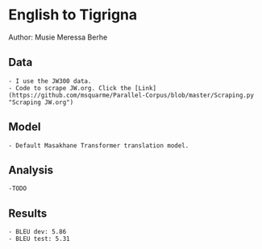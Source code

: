 # English to Tigrigna

Author: Musie Meressa Berhe

## Data
	
	- I use the JW300 data.
	- Code to scrape JW.org. Click the [Link](https://github.com/msquarme/Parallel-Corpus/blob/master/Scraping.py "Scraping JW.org")

## Model
	
	- Default Masakhane Transformer translation model.

## Analysis
	
	-TODO

## Results
	
	- BLEU dev: 5.86
	- BLEU test: 5.31
